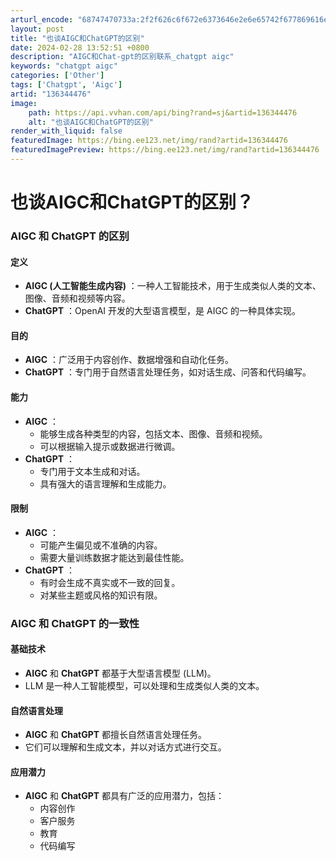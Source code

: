 ```yaml
---
arturl_encode: "68747470733a:2f2f626c6f672e6373646e2e6e65742f677869616e677a692f:61727469636c652f64657461696c732f313336333434343736"
layout: post
title: "也谈AIGC和ChatGPT的区别"
date: 2024-02-28 13:52:51 +0800
description: "AIGC和Chat-gpt的区别联系_chatgpt aigc"
keywords: "chatgpt aigc"
categories: ['Other']
tags: ['Chatgpt', 'Aigc']
artid: "136344476"
image:
    path: https://api.vvhan.com/api/bing?rand=sj&artid=136344476
    alt: "也谈AIGC和ChatGPT的区别"
render_with_liquid: false
featuredImage: https://bing.ee123.net/img/rand?artid=136344476
featuredImagePreview: https://bing.ee123.net/img/rand?artid=136344476
---
```


# 也谈AIGC和ChatGPT的区别？

### AIGC 和 ChatGPT 的区别

#### 定义

* **AIGC (人工智能生成内容)**
  ：一种人工智能技术，用于生成类似人类的文本、图像、音频和视频等内容。
* **ChatGPT**
  ：OpenAI 开发的大型语言模型，是 AIGC 的一种具体实现。

#### 目的

* **AIGC**
  ：广泛用于内容创作、数据增强和自动化任务。
* **ChatGPT**
  ：专门用于自然语言处理任务，如对话生成、问答和代码编写。

#### 能力

* **AIGC**
  ：
  + 能够生成各种类型的内容，包括文本、图像、音频和视频。
  + 可以根据输入提示或数据进行微调。
* **ChatGPT**
  ：
  + 专门用于文本生成和对话。
  + 具有强大的语言理解和生成能力。

#### 限制

* **AIGC**
  ：
  + 可能产生偏见或不准确的内容。
  + 需要大量训练数据才能达到最佳性能。
* **ChatGPT**
  ：
  + 有时会生成不真实或不一致的回复。
  + 对某些主题或风格的知识有限。

### AIGC 和 ChatGPT 的一致性

#### 基础技术

* **AIGC**
  和
  **ChatGPT**
  都基于大型语言模型 (LLM)。
* LLM 是一种人工智能模型，可以处理和生成类似人类的文本。

#### 自然语言处理

* **AIGC**
  和
  **ChatGPT**
  都擅长自然语言处理任务。
* 它们可以理解和生成文本，并以对话方式进行交互。

#### 应用潜力

* **AIGC**
  和
  **ChatGPT**
  都具有广泛的应用潜力，包括：
  + 内容创作
  + 客户服务
  + 教育
  + 代码编写